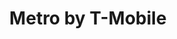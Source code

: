 ---
title: "Metro by T-Mobile"
url: /vancouver/metro-by-t-mobile-southeast-mill-plain-boulevard/
shop: mobile phone
---